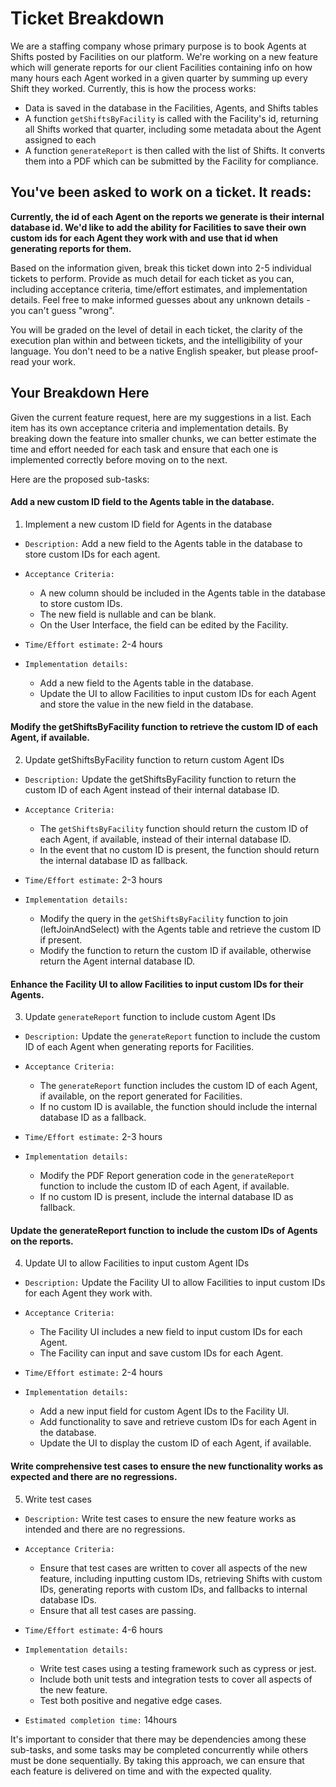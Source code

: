 # Ticket Breakdown

We are a staffing company whose primary purpose is to book Agents at Shifts posted by Facilities on our platform. We're working on a new feature which will generate reports for our client Facilities containing info on how many hours each Agent worked in a given quarter by summing up every Shift they worked. Currently, this is how the process works:

- Data is saved in the database in the Facilities, Agents, and Shifts tables
- A function `getShiftsByFacility` is called with the Facility's id, returning all Shifts worked that quarter, including some metadata about the Agent assigned to each
- A function `generateReport` is then called with the list of Shifts. It converts them into a PDF which can be submitted by the Facility for compliance.

## You've been asked to work on a ticket. It reads:

**Currently, the id of each Agent on the reports we generate is their internal database id. We'd like to add the ability for Facilities to save their own custom ids for each Agent they work with and use that id when generating reports for them.**

Based on the information given, break this ticket down into 2-5 individual tickets to perform. Provide as much detail for each ticket as you can, including acceptance criteria, time/effort estimates, and implementation details. Feel free to make informed guesses about any unknown details - you can't guess "wrong".

You will be graded on the level of detail in each ticket, the clarity of the execution plan within and between tickets, and the intelligibility of your language. You don't need to be a native English speaker, but please proof-read your work.

## Your Breakdown Here

Given the current feature request, here are my suggestions in a list. Each item has its own acceptance criteria and implementation details. By breaking down the feature into smaller chunks, we can better estimate the time and effort needed for each task and ensure that each one is implemented correctly before moving on to the next.

Here are the proposed sub-tasks:

#### Add a new custom ID field to the Agents table in the database.

1. Implement a new custom ID field for Agents in the database

- `Description:` Add a new field to the Agents table in the database to store custom IDs for each agent.
- `Acceptance Criteria:`

  - A new column should be included in the Agents table in the database to store custom IDs.
  - The new field is nullable and can be blank.
  - On the User Interface, the field can be edited by the Facility.

- `Time/Effort estimate:` 2-4 hours
- `Implementation details:`
  - Add a new field to the Agents table in the database.
  - Update the UI to allow Facilities to input custom IDs for each Agent and store the value in the new field in the database.

#### Modify the getShiftsByFacility function to retrieve the custom ID of each Agent, if available.

2. Update getShiftsByFacility function to return custom Agent IDs

- `Description:` Update the getShiftsByFacility function to return the custom ID of each Agent instead of their internal database ID.
- `Acceptance Criteria:`

  - The `getShiftsByFacility` function should return the custom ID of each Agent, if available, instead of their internal database ID.
  - In the event that no custom ID is present, the function should return the internal database ID as fallback.

- `Time/Effort estimate:` 2-3 hours
- `Implementation details:`
  - Modify the query in the `getShiftsByFacility` function to join (leftJoinAndSelect) with the Agents table and retrieve the custom ID if present.
  - Modify the function to return the custom ID if available, otherwise return the Agent internal database ID.

#### Enhance the Facility UI to allow Facilities to input custom IDs for their Agents.

3. Update `generateReport` function to include custom Agent IDs

- `Description:` Update the `generateReport` function to include the custom ID of each Agent when generating reports for Facilities.
- `Acceptance Criteria:`

  - The `generateReport` function includes the custom ID of each Agent, if available, on the report generated for Facilities.
  - If no custom ID is available, the function should include the internal database ID as a fallback.

- `Time/Effort estimate:` 2-3 hours
- `Implementation details:`
  - Modify the PDF Report generation code in the `generateReport` function to include the custom ID of each Agent, if available.
  - If no custom ID is present, include the internal database ID as fallback.

#### Update the generateReport function to include the custom IDs of Agents on the reports.

4. Update UI to allow Facilities to input custom Agent IDs

- `Description:` Update the Facility UI to allow Facilities to input custom IDs for each Agent they work with.
- `Acceptance Criteria:`

  - The Facility UI includes a new field to input custom IDs for each Agent.
  - The Facility can input and save custom IDs for each Agent.

- `Time/Effort estimate:` 2-4 hours
- `Implementation details:`
  - Add a new input field for custom Agent IDs to the Facility UI.
  - Add functionality to save and retrieve custom IDs for each Agent in the database.
  - Update the UI to display the custom ID of each Agent, if available.

#### Write comprehensive test cases to ensure the new functionality works as expected and there are no regressions.

5. Write test cases

- `Description:` Write test cases to ensure the new feature works as intended and there are no regressions.
- `Acceptance Criteria:`

  - Ensure that test cases are written to cover all aspects of the new feature, including inputting custom IDs, retrieving Shifts with custom IDs, generating reports with custom IDs, and fallbacks to internal database IDs.
  - Ensure that all test cases are passing.

- `Time/Effort estimate:` 4-6 hours
- `Implementation details:`

  - Write test cases using a testing framework such as cypress or jest.
  - Include both unit tests and integration tests to cover all aspects of the new feature.
  - Test both positive and negative edge cases.

- `Estimated completion time:` 14hours

It's important to consider that there may be dependencies among these sub-tasks, and some tasks may be completed concurrently while others must be done sequentially. By taking this approach, we can ensure that each feature is delivered on time and with the expected quality.
